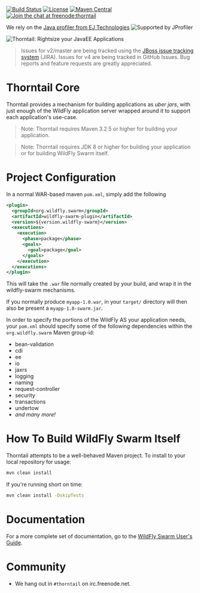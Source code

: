 [![Build Status](https://ci.wildfly-swarm.io/buildStatus/icon?job=wildfly-swarm-linux)](https://ci.wildfly-swarm.io/job/wildfly-swarm-linux)
[![License](https://img.shields.io/:license-Apache2-blue.svg)](http://www.apache.org/licenses/LICENSE-2.0)
[![Maven Central](https://maven-badges.herokuapp.com/maven-central/org.wildfly.swarm/wildfly-swarm/badge.svg)](https://maven-badges.herokuapp.com/maven-central/org.wildfly.swarm/wildfly-swarm)
[![Join the chat at freenode:thorntail](https://img.shields.io/badge/irc-freenode%3A%20%23thorntail-blue.svg)](http://webchat.freenode.net/?channels=%23thorntail)

We rely on the [Java profiler from EJ Technologies](http://www.ej-technologies.com/products/jprofiler/overview.html)
![Supported by JProfiler](https://www.ej-technologies.com/images/product_banners/jprofiler_small.png)

![Thorntail: Rightsize your JavaEE Applications](http://wildfly-swarm.io/images/swarm_logo_final.png)

> Issues for v2/master are being tracked using the [JBoss issue tracking system](https://issues.jboss.org/projects/THORN/issues?filter=allopenissues) (JIRA).
> Issues for v4 are being tracked in GitHub Issues.
> Bug reports and feature requests are greatly appreciated.

# Thorntail Core

Thorntail provides a mechanism for building
applications as *uber jars*, with just enough of the
WildFly application server wrapped around it to support
each application's use-case.

> Note: Thorntail requires Maven 3.2.5 or higher for building your application.

> Note: Thorntail requires JDK 8 or higher for building your application
> or for building WildFly Swarm itself.

# Project Configuration

In a normal WAR-based maven `pom.xml`, simply add the following
```xml
<plugin>
  <groupId>org.wildfly.swarm</groupId>
  <artifactId>wildfly-swarm-plugin</artifactId>
  <version>${version.wildfly-swarm}</version>
  <executions>
    <execution>
      <phase>package</phase>
      <goals>
        <goal>package</goal>
      </goals>
    </execution>
  </executions>
</plugin>
```

This will take the `.war` file normally created by your build, and wrap
it in the wildfly-swarm mechanisms.

If you normally produce `myapp-1.0.war`, in your `target/` directory will
then also be present a `myapp-1.0-swarm.jar`.

In order to specify the portions of the WildFly AS your application needs,
your `pom.xml` should specify some of the following dependencies within
the `org.wildfly.swarm` Maven group-id:

* bean-validation
* cdi
* ee
* io
* jaxrs
* logging
* naming
* request-controller
* security
* transactions
* undertow
* _and many more!_

# How To Build WildFly Swarm Itself

Thorntail attempts to be a well-behaved Maven project. To install to your local repository for usage:
```bash
mvn clean install
```

If you're running short on time:

```bash
mvn clean install -DskipTests
```

# Documentation

For a more complete set of documentation, go to the [WildFly Swarm User's
Guide](https://wildfly-swarm.gitbooks.io/wildfly-swarm-users-guide/).

# Community

* We hang out in `#thorntail` on irc.freenode.net.
